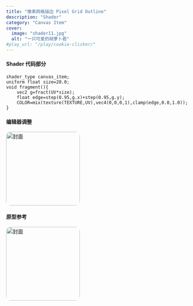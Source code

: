 ```yaml
---
title: "像素网格描边 Pixel Grid Outline"
description: "Shader"
category: "Canvas Item"
cover:
  image: "shader11.jpg"
  alt: "一只可爱的胡萝卜君"
#play_url: "/play/cookie-clicker/" 
---
```

#### Shader 代码部分
```gdscript
shader_type canvas_item;
uniform float size=20.0;
void fragment(){
    vec2 g=fract(UV*size);
    float edge=step(0.95,g.x)+step(0.95,g.y);
    COLOR=mix(texture(TEXTURE,UV),vec4(0,0,0,1),clamp(edge,0.0,1.0));
}
```
#### 编辑器调整
<img src="/showcase/shader11/editor11.jpg"
     alt="封面"
     style="width:200px;max-width:100%;height:200;border-radius:12px;">

#### 原型参考
<!-- 固定显示 480px 宽，随屏幕缩小时能自适应 -->
<img src="/showcase/shader01/normal.jpg"
     alt="封面"
     style="width:200px;max-width:100%;height:200;border-radius:12px;">